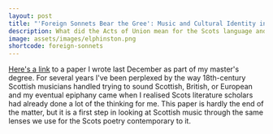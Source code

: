 ```yaml
---
layout: post
title: "'Foreign Sonnets Bear the Gree': Music and Cultural Identity in Scottish Enlightenment Society"
description: What did the Acts of Union mean for the Scots language and Scottish music?
image: assets/images/elphinston.png
shortcode: foreign-sonnets
---
```


[Here's a link](/assets/foreign-sonnets.pdf) to a paper I
wrote last December as part of my master's degree. For several years I've been
perplexed by the way 18th-century Scottish musicians handled trying to sound
Scottish, British, or European and my eventual epiphany came when I realised
Scots literature scholars had already done a lot of the thinking for me. This
paper is hardly the end of the matter, but it is a first step in looking at
Scottish music through the same lenses we use for the Scots poetry contemporary
to it.
